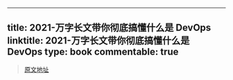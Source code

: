 
---
title: 2021-万字长文带你彻底搞懂什么是 DevOps
linktitle: 2021-万字长文带你彻底搞懂什么是 DevOps
type: book
commentable: true
---

> [原文地址](https://juejin.cn/post/6965860856311578637)

    